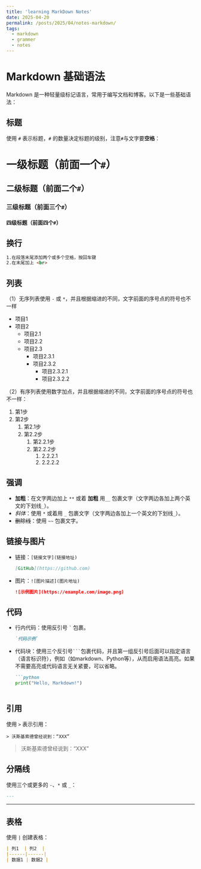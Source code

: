 ```yaml
---
title: 'learning MarkDown Notes'
date: 2025-04-20
permalink: /posts/2025/04/notes-markdown/
tags:
  - markdown
  - grammer
  - notes
---
```


# Markdown 基础语法

Markdown 是一种轻量级标记语言，常用于编写文档和博客。以下是一些基础语法：

## 标题
使用 `#` 表示标题，`#` 的数量决定标题的级别，注意`#`与文字要**空格**：
# 一级标题（前面一个`#`）
## 二级标题（前面二个`#`）
### 三级标题（前面三个`#`）
#### 四级标题（前面四个`#`）


## 换行
```markdown
1.在段落末尾添加两个或多个空格，按回车键
2.在末尾加上 <br>
```  


## 列表
（1）无序列表使用 `-` 或 `*`，并且根据缩进的不同，文字前面的序号点的符号也不一样
- 项目1
- 项目2
  - 项目2.1
  - 项目2.2
  - 项目2.3
    - 项目2.3.1
    - 项目2.3.2
      - 项目2.3.2.1
      - 项目2.3.2.2


（2）有序列表使用数字加点，并且根据缩进的不同，文字前面的序号点的符号也不一样：
1. 第1步
2. 第2步
   1. 第2.1步
   2. 第2.2步
      1. 第2.2.1步
      2. 第2.2.2步
         1. 2.2.2.1
         2. 2.2.2.2


## 强调
- **加粗**：在文字两边加上 `**` 或着 __加粗__ 用`__` 包裹文字（文字两边各加上两个英文的下划线`_`）。
- *斜体*：使用 `*` 或着用 `_` 包裹文字（文字两边各加上一个英文的下划线`_`）。
- ~~删除线~~：使用 `~~` 包裹文字。

## 链接与图片
- 链接：`[链接文字](链接地址)`
    ```markdown
    [GitHub](https://github.com)
    ```
- 图片：`![图片描述](图片地址)`
    ```markdown
    ![示例图片](https://example.com/image.png)
    ```

## 代码
- 行内代码：使用反引号 `` ` `` 包裹。
    ```markdown
    `代码示例`
    ```
- 代码块：使用三个反引号`` ``` ``包裹代码，并且第一组反引号后面可以指定语言（语言标识符），例如（如markdown、Python等），从而启用语法高亮。如果不需要高亮或代码语言无关紧要，可以省略。
    ```markdown
    ```python
    print("Hello, Markdown!")
    ```
    ```

## 引用
使用 `>` 表示引用：
```
> 沃斯基索德曾经说到：“XXX”
```
> 沃斯基索德曾经说到：“XXX”


## 分隔线
使用三个或更多的 `-`、`*` 或 `_`：
```markdown
---
```
---
## 表格
使用 `|` 创建表格：
```markdown
| 列1  | 列2  |
|------|------|
| 数据1 | 数据2 |
```

